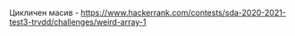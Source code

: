 Цикличен масив - https://www.hackerrank.com/contests/sda-2020-2021-test3-trvdd/challenges/weird-array-1
